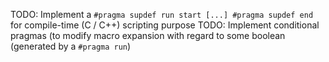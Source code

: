 TODO: Implement a `#pragma supdef run start [...] #pragma supdef end` for compile-time (C / C++) scripting purpose
TODO: Implement conditional pragmas (to modify macro expansion with regard to some boolean (generated by a `#pragma run`)
